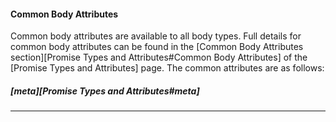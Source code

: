 #### Common Body Attributes

Common body attributes are available to all body types. Full details for common
body attributes can be found in the
[Common Body Attributes section][Promise Types and Attributes#Common Body Attributes]
of the [Promise Types and Attributes] page. The common attributes are as
follows:

##### [meta][Promise Types and Attributes#meta]

<hr>
